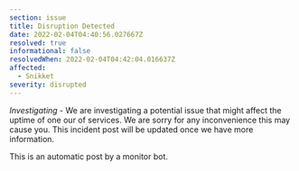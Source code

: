 ```yaml
---
section: issue
title: Disruption Detected
date: 2022-02-04T04:40:56.027667Z
resolved: true
informational: false
resolvedWhen: 2022-02-04T04:42:04.016637Z
affected:
  - Snikket
severity: disrupted
---
```

*Investigating* - We are investigating a potential issue that might affect the uptime of one our of services. We are sorry for any inconvenience this may cause you. This incident post will be updated once we have more information.

This is an automatic post by a monitor bot.
        